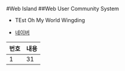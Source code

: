 #Web Island
##Web User Community System
* TEst Oh My World Wingding

* [네이버](http://www.naver.com)

|번호|내용|
|---|---|
|1|31|